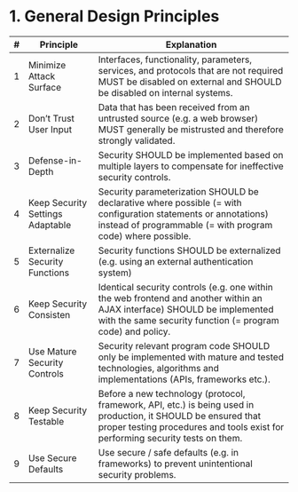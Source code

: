 # 1. General Design Principles

| # | Principle | Explanation |
| ------------- | ------------- | ------------- |
| 1 | Minimize Attack Surface | Interfaces, functionality, parameters, services, and protocols that are not required MUST be disabled on external and SHOULD be disabled on internal systems. |
| 2 | Don’t Trust User Input | Data that has been received from an untrusted source (e.g. a web browser) MUST generally be mistrusted and therefore strongly validated. |
| 3 | Defense-in-Depth | Security SHOULD be implemented based on multiple layers to compensate for ineffective security controls. |
| 4 | Keep Security Settings Adaptable | Security parameterization SHOULD be declarative where possible (= with configuration statements or annotations) instead of programmable (= with program code) where possible. |
| 5 | Externalize Security Functions | Security functions SHOULD be externalized (e.g. using an external authentication system) |
| 6 | Keep Security Consisten | Identical security controls (e.g. one within the web frontend and another within an AJAX interface) SHOULD be implemented with the same security function (= program code) and policy. |
| 7 | Use Mature Security Controls | Security relevant program code SHOULD only be implemented with mature and tested technologies, algorithms and implementations (APIs, frameworks etc.).  |
| 8 | Keep Security Testable | Before a new technology (protocol, framework, API, etc.) is being used in production, it SHOULD be ensured that proper testing procedures and tools exist for performing security tests on them. |
| 9 | Use Secure Defaults | Use secure / safe defaults (e.g. in frameworks) to prevent unintentional security problems.  |
